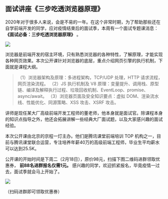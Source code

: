 ## 面试讲座《三步吃透浏览器原理》

2020年对于很多人来说，会是不易的一年。在这个非常时期，为了帮助那些还在自学前端开发的同学，应对疫情结束后的面试季，本周有一个面试专题课消息： **《面试必备：三步吃透浏览器原理》** 。

![](https://www.wangbase.com/blogimg/asset/202002/bg2020021202.jpg)

浏览器是前端开发的宿主环境，只有熟悉浏览器的各种特性，了解原理，才能实现各种网页效果。本次公开课针对浏览器的底层，重点介绍网页引擎的执行机制，下面就是课程大纲。

> （1）浏览器架构及原理：多进程架构，TCP/UDP 处理，HTTP 请求流程，网页渲染流程。
> （2）JS 执行机制及 V8 原理：变量提升、调用栈、原型链、编译及解释执行过程、垃圾回收机制、EventLoop、promise、async/await。
> （3）浏览器页面及安全知识要点：虚拟 DOM、渲染流水线、性能优化、同源策略、XSS 攻击、XSRF 攻击。

讲师是现任某大厂高级前端开发工程师的董老师，他本身就是面试官。除课程本身的知识点指导之外，他还会拓展讲解一些经典大厂面试题，以及大家感兴趣的面试经验。

本次公开课由北京的京程一灯主办。他们是腾讯课堂前端培训 TOP 机构之一，目前与腾讯课堂联合运营，专注培养年薪40万的高级前端工程师，毕业生平均薪水可以达到25.5K。

公开课的开始时间是下周二（2月18日），原价98元，扫描下图二维码进群领取优惠券，  **前88名进群报名仅需1元。** 感兴趣的同学，欢迎抓紧报名，毕竟疫情一过去，面试季就会马上开始了。

![](https://www.wangbase.com/blogimg/asset/202002/bg2020021201.jpg)

（扫码进群即可领取优惠券）
